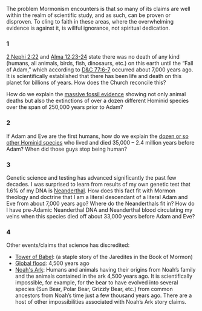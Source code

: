 <RedTitleBar
  title="Science"
  subtitle="Concerns & Questions"
/>

<QuoteWithReference
  quote="Since the Gospel embraces all truth, there can never be any genuine contradictions between true science and true religion...I am obliged, as a Latter-day Saint, to believe whatever is true, regardless of the source."
  attribution="Henry Eyring"
  source="Faith of a Scientist, P.12,31"
/>

<QuoteWithReference
  quote="Latter-day revelation teaches that there was **no death on this earth before the fall of Adam**. Indeed, death entered the world as a direct result of the Fall."
  source="2017 LDS Bible Dictionary Topic: Death"
/>

<QuoteWithReference
  quote="4000 B.C. – Fall of Adam"
  source="2017 LDS Bible Dictionary Topic: Chronology of the Old Testament"
/>

<QuoteWithReference
  quote="More than 90 percent of all organisms that have ever lived on Earth are extinct...At least a handful of times in the last 500 million years, 50 to more than 90 percent of all species on Earth have disappeared in a geological blink of the eye."
  attribution="National Geographic"
  source="Mass Extinctions"
/>

The problem Mormonism encounters is that so many of its claims are well within the realm of scientific study, and as such, can be proven or disproven. To cling to faith in these areas, where the overwhelming evidence is against it, is willful ignorance, not spiritual dedication.

### 1

[2 Nephi 2:22](https://cesletter.org/science/1) and [Alma 12:23-24](https://www.cesletter.org/science/2) state there was no death of any kind (humans, all animals, birds, fish, dinosaurs, etc.) on this earth until the “Fall of Adam,” which according to [D&C 77:6-7](https://www.cesletter.org/science/3) occurred about 7,000 years ago. It is scientifically established that there has been life and death on this planet for billions of years. How does the Church reconcile this?

How do we explain the [massive fossil evidence](https://www.cesletter.org/science/4) showing not only animal deaths but also the extinctions of over a dozen different Hominid species over the span of 250,000 years prior to Adam?

### 2

If Adam and Eve are the first humans, how do we explain the [dozen or so other Hominid species](https://www.cesletter.org/science/5) who lived and died 35,000 – 2.4 million years before Adam? When did those guys stop being human?

### 3

Genetic science and testing has advanced significantly the past few decades. I was surprised to learn from results of my own genetic test that 1.6% of my DNA is [Neanderthal](https://www.cesletter.org/science/6). How does this fact fit with Mormon theology and doctrine that I am a literal descendant of a literal Adam and Eve from about 7,000 years ago? Where do the Neanderthals fit in? How do I have pre-Adamic Neanderthal DNA and Neanderthal blood circulating my veins when this species died off about 33,000 years before Adam and Eve?

### 4

Other events/claims that science has discredited:

* [Tower of Babel](https://www.cesletter.org/science/7): (a staple story of the Jaredites in the Book of Mormon)
* [Global flood](https://www.cesletter.org/science/8): 4,500 years ago
* [Noah's Ark](https://www.cesletter.org/science/8): Humans and animals having their origins from Noah’s family and the animals contained in the ark 4,500 years ago. It is scientifically impossible, for example, for the bear to have evolved into several species (Sun Bear, Polar Bear, Grizzly Bear, etc.) from common ancestors from Noah’s time just a few thousand years ago. There are a host of other impossibilities associated with Noah’s Ark story claims.